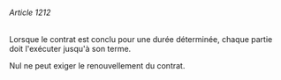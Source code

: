 ###### Article 1212

Lorsque le contrat est conclu pour une durée déterminée, chaque partie doit l'exécuter jusqu'à son terme.

Nul ne peut exiger le renouvellement du contrat.


